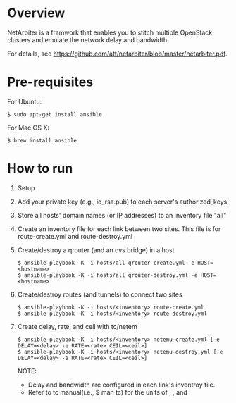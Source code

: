
# Overview 
NetArbiter is a framwork that enables you to stitch multiple OpenStack clusters and emulate the network delay and bandwidth.

For details, see <https://github.com/att/netarbiter/blob/master/netarbiter.pdf>.

# Pre-requisites
For Ubuntu:
```
$ sudo apt-get install ansible
```
For Mac OS X:
```
$ brew install ansible
```

# How to run 
1. Setup
 1. Add your private key (e.g., id_rsa.pub) to each server's authorized_keys.
 2. Store all hosts' domain names (or IP addresses) to an inventory file "all"
 3. Create an inventory file for each link between two sites. 
  This file is for route-create.yml and route-destroy.yml

2. Create/destroy a qrouter (and an ovs bridge) in a host
   ```
   $ ansible-playbook -K -i hosts/all qrouter-create.yml -e HOST=<hostname> 
   $ ansible-playbook -K -i hosts/all qrouter-destroy.yml -e HOST=<hostname> 
   ```

3. Create/destroy routes (and tunnels) to connect two sites 
   ```
   $ ansible-playbook -K -i hosts/<inventory> route-create.yml
   $ ansible-playbook -K -i hosts/<inventory> route-destroy.yml
   ```

4. Create delay, rate, and ceil with tc/netem
   ```
   $ ansible-playbook -K -i hosts/<inventory> netemu-create.yml [-e DELAY=<delay> -e RATE=<rate> CEIL=<ceil>]
   $ ansible-playbook -K -i hosts/<inventory> netemu-destroy.yml [-e DELAY=<delay> -e RATE=<rate> CEIL=<ceil>]
   ```

   NOTE:
    - Delay and bandwidth are configured in each link's inventroy file. 
    - Refer to tc manual(i.e., $ man tc) for the units of <delay>, <rate>, and <ceil> 
